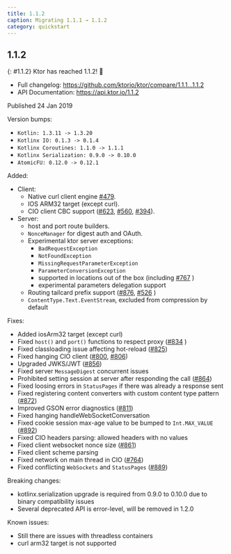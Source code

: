 ```yaml
---
title: 1.1.2
caption: Migrating 1.1.1 → 1.1.2
category: quickstart
---
```


## 1.1.2
{: #1.1.2}
Ktor has reached 1.1.2! 🎉

* Full changelog: <https://github.com/ktorio/ktor/compare/1.1.1...1.1.2>
* API Documentation: <https://api.ktor.io/1.1.2>

Published 24 Jan 2019

Version bumps:

* `Kotlin: 1.3.11 -> 1.3.20`
* `Kotlinx IO: 0.1.3 -> 0.1.4`
* `Kotlinx Coroutines: 1.1.0 -> 1.1.1`
* `Kotlinx Serialization: 0.9.0 -> 0.10.0`
* `AtomicFU: 0.12.0 -> 0.12.1`

Added:
* Client:
  * Native curl client engine [#479](https://github.com/ktorio/ktor/pull/479).
  * IOS ARM32 target (except curl).
  * CIO client CBC support ([#623](https://github.com/ktorio/ktor/pull/623), [#560](https://github.com/ktorio/ktor/pull/560), [#394](https://github.com/ktorio/ktor/pull/394)).
* Server:
  * host and port route builders.
  * `NonceManager` for digest auth and OAuth.
  * Experimental ktor server exceptions: 
    * `BadRequestException`
    * `NotFoundException`
    * `MissingRequestParameterException`
    * `ParameterConversionException`
    * supported in locations out of the box (including [#767](https://github.com/ktorio/ktor/pull/467) )
    * experimental parameters delegation support
  * Routing tailcard prefix support ([#876](https://github.com/ktorio/ktor/pull/876), [#526](https://github.com/ktorio/ktor/pull/526) )
  * `ContentType.Text.EventStream`, excluded from compression by default

Fixes:
* Added iosArm32 target (except curl) 
* Fixed `host()` and `port()` functions to respect proxy ([#834](https://github.com/ktorio/ktor/pull/834) )
* Fixed classloading issue affecting hot-reload ([#825](https://github.com/ktorio/ktor/pull/825))
* Fixed hanging CIO client ([#800](https://github.com/ktorio/ktor/pull/800), [#806](https://github.com/ktorio/ktor/pull/806))
* Upgraded JWKS/JWT ([#856](https://github.com/ktorio/ktor/pull/856))
* Fixed server `MessageDigest` concurrent issues
* Prohibited setting session at server after responding the call ([#864](https://github.com/ktorio/ktor/pull/864))
* Fixed loosing errors in `StatusPages` if there was already a response sent
* Fixed registering content converters with custom content type pattern ([#872](https://github.com/ktorio/ktor/pull/872))
* Improved GSON error diagnostics ([#811](https://github.com/ktorio/ktor/pull/811))
* Fixed hanging handleWebSocketConversation
* Fixed cookie session max-age value to be bumped to `Int.MAX_VALUE` ([#892](https://github.com/ktorio/ktor/pull/892))
* Fixed CIO headers parsing: allowed headers with no values
* Fixed client websocket nonce size ([#861](https://github.com/ktorio/ktor/pull/861))
* Fixed client scheme parsing
* Fixed network on main thread in CIO ([#764](https://github.com/ktorio/ktor/pull/764))
* Fixed conflicting `WebSockets` and `StatusPages` ([#889](https://github.com/ktorio/ktor/pull/889))

Breaking changes:
* kotlinx.serialization upgrade is required from 0.9.0 to 0.10.0 due to binary compatibility issues
* Several deprecated API is error-level, will be removed in 1.2.0

Known issues:
* Still there are issues with threadless containers
* curl arm32 target is not supported

